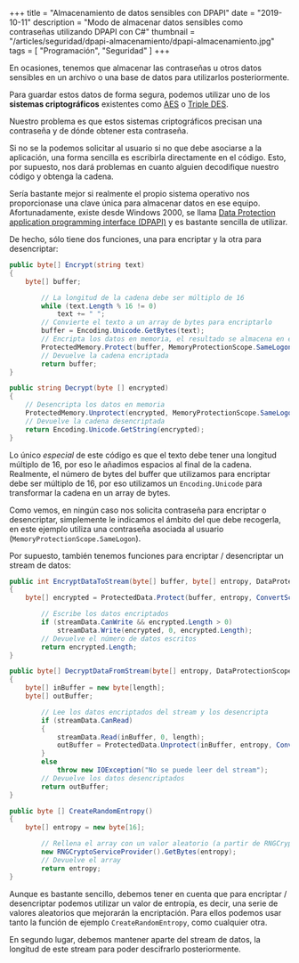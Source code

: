 +++
title = "Almacenamiento de datos sensibles con DPAPI"
date = "2019-10-11"
description = "Modo de almacenar datos sensibles como contraseñas utilizando DPAPI con C#"
thumbnail = "/articles/seguridad/dpapi-almacenamiento/dpapi-almacenamiento.jpg"
tags = [ "Programación", "Seguridad" ]
+++

En ocasiones, tenemos que almacenar las contraseñas u otros datos sensibles en un archivo o una base de datos
para utilizarlos posteriormente.
	
Para guardar estos datos de forma segura, podemos utilizar uno de los **sistemas criptográficos** existentes
como [AES](/blog/articles/seguridad/encriptacion-utilizando-rijndael-aes/encriptacion-utilizando-rijndael-aes) o 
[Triple DES](/blog/articles/seguridad/encriptar-cadenas-utilizando-triple-des/encriptar-cadenas-utilizando-triple-des). 

Nuestro problema es que estos sistemas criptográficos precisan una contraseña y de dónde obtener esta contraseña.
	
Si no se la podemos solicitar al usuario si no que debe asociarse a la aplicación, una forma sencilla es
escribirla directamente en el código. Esto, por supuesto, nos dará problemas en cuanto alguien decodifique
nuestro código y obtenga la cadena.
	
Sería bastante mejor si realmente el propio sistema operativo nos proporcionase una clave única para
almacenar datos en ese equipo. Afortunadamente, existe desde Windows 2000, se llama 
[Data Protection application programming interface (DPAPI)](https://msdn.microsoft.com/en-us/library/ms995355.aspx)
y es bastante sencilla de utilizar.
		
De hecho, sólo tiene dos funciones, una para encriptar y la otra para desencriptar:

```csharp
public byte[] Encrypt(string text)
{
	byte[] buffer;

		// La longitud de la cadena debe ser múltiplo de 16
		while (text.Length % 16 != 0)
			text += " ";
		// Convierte el texto a un array de bytes para encriptarlo
		buffer = Encoding.Unicode.GetBytes(text);
		// Encripta los datos en memoria, el resultado se almacena en el mismo buffer que los datos originales
		ProtectedMemory.Protect(buffer, MemoryProtectionScope.SameLogon);
		// Devuelve la cadena encriptada
		return buffer;
}

public string Decrypt(byte [] encrypted)
{
	// Desencripta los datos en memoria
	ProtectedMemory.Unprotect(encrypted, MemoryProtectionScope.SameLogon);
	// Devuelve la cadena desencriptada
	return Encoding.Unicode.GetString(encrypted);
}
```

Lo único *especial* de este código es que el texto debe tener una longitud múltiplo de 16, por eso le 
añadimos espacios al final de la cadena. Realmente, el número de bytes del buffer que utilizamos para
encriptar debe ser múltiplo de 16, por eso utilizamos un `Encoding.Unicode` para transformar la
cadena en un array de bytes.
	
Como vemos, en ningún caso nos solicita contraseña para encriptar o desencriptar, simplemente le indicamos 
el ámbito del que debe recogerla, en este ejemplo utiliza una contraseña asociada al usuario 
(`MemoryProtectionScope.SameLogon`).
	
Por supuesto, también tenemos funciones para encriptar / desencriptar un stream de datos:

```csharp
public int EncryptDataToStream(byte[] buffer, byte[] entropy, DataProtectionScope scope, Stream streamData)
{
	byte[] encrypted = ProtectedData.Protect(buffer, entropy, ConvertScope(scope));

		// Escribe los datos encriptados
		if (streamData.CanWrite && encrypted.Length > 0)
			streamData.Write(encrypted, 0, encrypted.Length);
		// Devuelve el número de datos escritos
		return encrypted.Length;
}

public byte[] DecryptDataFromStream(byte[] entropy, DataProtectionScope scope, Stream streamData, int length)
{
	byte[] inBuffer = new byte[length];
	byte[] outBuffer;

		// Lee los datos encriptados del stream y los desencripta
		if (streamData.CanRead)
		{
			streamData.Read(inBuffer, 0, length);
			outBuffer = ProtectedData.Unprotect(inBuffer, entropy, ConvertScope(scope));
		}
		else
			throw new IOException("No se puede leer del stream");
		// Devuelve los datos desencriptados
		return outBuffer;
}

public byte [] CreateRandomEntropy()
{
	byte[] entropy = new byte[16];

		// Rellena el array con un valor aleatorio (a partir de RNGCryptoServiceProvider)
		new RNGCryptoServiceProvider().GetBytes(entropy);
		// Devuelve el array
		return entropy;
}
```

Aunque es bastante sencillo, debemos tener en cuenta que para encriptar / desencriptar podemos utilizar un
valor de entropía, es decir, una serie de valores aleatorios que mejorarán la encriptación. Para
ellos podemos usar tanto la función de ejemplo `CreateRandomEntropy`, como cualquier otra.
	
En segundo lugar, debemos mantener aparte del stream de datos, la longitud de este stream para poder descifrarlo
posteriormente.